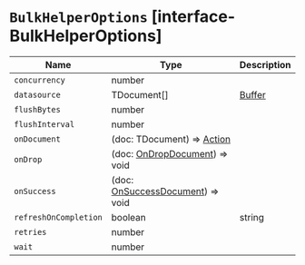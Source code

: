 # `BulkHelperOptions` [interface-BulkHelperOptions]

| Name | Type | Description |
| - | - | - |
| `concurrency` | number | &nbsp; |
| `datasource` | TDocument[] | [Buffer](./Buffer.md) | [Readable](./Readable.md) | [AsyncIterator](./AsyncIterator.md)<TDocument> | &nbsp; |
| `flushBytes` | number | &nbsp; |
| `flushInterval` | number | &nbsp; |
| `onDocument` | (doc: TDocument) => [Action](./Action.md) | &nbsp; |
| `onDrop` | (doc: [OnDropDocument](./OnDropDocument.md)<TDocument>) => void | &nbsp; |
| `onSuccess` | (doc: [OnSuccessDocument](./OnSuccessDocument.md)) => void | &nbsp; |
| `refreshOnCompletion` | boolean | string | &nbsp; |
| `retries` | number | &nbsp; |
| `wait` | number | &nbsp; |
